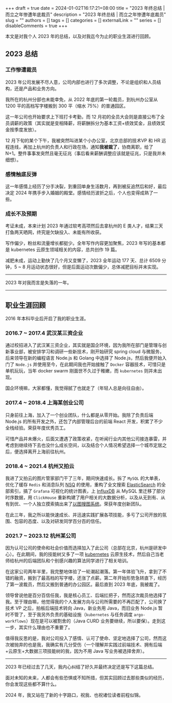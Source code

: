 +++
draft = true
date = 2024-01-02T16:17:21+08:00
title = "2023 年终总结 | 而立之年惨遭年底裁员"
description = "2023 年终总结 | 而立之年惨遭年底裁员"
slug = ""
authors = []
tags = []
categories = []
externalLink = ""
series = []
disableComments = true
+++

本文是对我个人 2023 年的总结，以及对我迄今为止的职业生涯进行回顾。

## 2023 总结

### 工作惨遭裁员

2023 年公司发展不尽人意，公司内部也进行了多次调整，不论是组织和人员结构，还是产品和业务方向。

我所在的杭州分部也未能幸免，从 2022 年底的第一轮裁员，到杭州办公室从 1200 平的高档写字楼搬到 300 平（缩水 75%）的普通园区。

这一年公司也开始要求上下班打卡考勤，而 12 月初的全员大会则是直接公布了全员调薪的政策（其实就是变相降薪，将薪酬拆分为基本工资+绩效奖金，且绩效奖金按季度发放）。

12 月下旬的某个下午，我被突然叫进某个小办公室，北京总部的技术VP 和 HR 远程连线，再加上杭州的负责人和行政在场，通知**我被裁了**，协商离职，给了 N+1。整件事事发突然且毫无征兆（事后看来薪酬调整应该就是征兆，只是我并未细想）。

### 感情触底反弹

这一年感情上经历了分手决裂，到重回单身生活数月，再到被反追然后和好，最后决定 2024 年携手步入婚姻的殿堂。感情经历波折之后，个人也变得成熟了一些。

### 成长不及预期

考证未成，本来计划 2023 年通过软考高项然后去拿杭州的 E 类人才，结果三天打鱼两天晒网，终究是欠缺投入、未能有所收获。

写作偏少，粉丝和流量增长都挺少。全年写作内容更加聚焦，2023 年写的基本都是 kubernetes 云原生领域相关的内容，总共创作 19 篇。

减肥未成，运动上勤快了几个月又变懒了，2023 全年运动 177 天、总计 6509 分钟，5 ~ 8 月运动状态很好，但是后面运动次数偏少，总体减肥目标并未实现。

---

2023 年对我而言是失落的一年。

---

## 职业生涯回顾

2016 年本科毕业后开启了我的职业生涯。

### 2016.7 ~ 2017.4 武汉某三资企业

通过校招进入了武汉某三资企业，其实就是国企环境，因为我所在部门是管理与创新事业部，被安排学习和调研一些新技术，刚开始研究 spring cloud 与微服务，后来领导在新的编程语言 Node.js 和 Golang 中选择了 Node.js，然后我便开始入门了 `Node.js` 并使用至今，在此期间我也开始接触了 `Docker` 容器技术，可惜只是单机玩玩，当年 docker swarm 刚面世不久过于稚嫩，而 `kubernetes` 则并未出现。

国企环境嘛，大家都懂，我觉得腻了也就走了（年轻人总是向往自由）。

### 2017.4 ~ 2018.4 上海某创业公司

只身前往上海，加入了一个创业团队，什么都是从零开始。我除了负责后端 Node.js 的所有开发之外，还包了内部管理后台的前端 React 开发，积累了不少全栈经验。荣获年度优秀员工。

可惜产品并未爆火，后面又遭遇了政策收紧，在听闻行业内其他公司接连暴雷，并考虑到继续待下去也没什么成长空间，以及结合个人情况希望选择一个城市定居之后，便选择离开上海前往杭州。

### 2018.4 ~ 2021.4 杭州又拍云

我进了又拍云的图片管家部门干了三年，期间快速成长。拆了 `MySQL` 的大单表，优化了缓存 `Redis` 和消息队列 [NSQ](https://mp.weixin.qq.com/mp/appmsgalbum?__biz=MzIwODc3MjU3OA==&action=getalbum&album_id=1370575732577239040#wechat_redirect) 的使用，重构了全文搜索 [ElasticSearch](https://mp.weixin.qq.com/mp/appmsgalbum?__biz=MzIwODc3MjU3OA==&action=getalbum&album_id=1370571231199854594#wechat_redirect) 的全部索引，搞了 `Grafana` 可视化的统计图表，上 [InfluxDB](https://mp.weixin.qq.com/mp/appmsgalbum?__biz=MzIwODc3MjU3OA==&action=getalbum&album_id=1370371615615451137#wechat_redirect) 从 MySQL 里迁移了部分时序数据，用 `ClickHouse` 重新构建了用户相关的大数据分析，以及从无到有、从有到优、一个人独立摸索搞出来了[以图搜图系统](https://mp.weixin.qq.com/s?__biz=MzIwODc3MjU3OA==&mid=2247484458&idx=1&sn=9a5a9e8e2c8ed0f01d7bbe3d7078a860)。荣获年度创新团队。

在此三年，我之所以能快速成长、并迅速实践扩展各项技能，多亏了公司开放的氛围、包容的态度、以及对研发同学百分百的信任。

### 2021.7 ~ 2023.12 杭州某公司

因为认可公司的使命和社会价值而选择加入了此公司（总部在北京，杭州是研发中心）。在此期间，我的技能树又多了一项 [kubernetes](https://mp.weixin.qq.com/mp/appmsgalbum?__biz=MzIwODc3MjU3OA==&action=getalbum&album_id=2308184139046486017#wechat_redirect) 云原生技术，然后自己当老师给杭州的后端团队和个别感兴趣的算法同学进行了相关培训。

在这家公司两年半里，我完整地体验了一轮潮起潮落。第一年体验飞升，拿到了不错的融资，搬到了最高档的写字楼，还涨了点薪。第二年开始形势急转直下，经历了第一波裁员，然后又搬到普通的办公园区。最后直到 2023 年底，我被裁了。

领导曾说他是百分百信任我，我是核心员工、后端扛把子，然而这次裁员他选择了我。至于理由嘛，他觉得我的个人发展方向与公司所需要的不再匹配了，公司换了技术 VP 之后，拍板后端技术转向 Java，新业务用 Java，而旧业务 Node.js 暂时不管了，至于我另外负责的基础设施（`kubernetes` 与任务调度 `argo-workflows`）现在是可以被割舍的（Java CURD 业务要继续，所以要保）。走到这一步，其实什么理由也不重要了。

值得我反思的是，我对公司投入了感情、认可了使命、坚定地选择了公司，然而这次被抛弃的也是我，我确实有几分受伤（一个理解并实践过前端技术、拥有后端+云原生+大数据三项技能树的我，因为不用 Java 写业务被选择舍弃）。

---

2023 年已经过去了几天，我内心纠结了好久并最终决定还是写下这篇总结。

面对未知的未来，人都会有些恐惧或不知所措，但其实回顾过去那些类似的经历，你会发现这些都不算什么。

2024 年，我又站在了新的十字路口，祝我、也祝诸位读者前程似锦。
